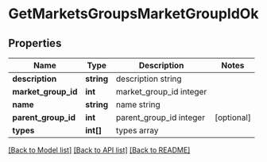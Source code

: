 # GetMarketsGroupsMarketGroupIdOk

## Properties
Name | Type | Description | Notes
------------ | ------------- | ------------- | -------------
**description** | **string** | description string | 
**market_group_id** | **int** | market_group_id integer | 
**name** | **string** | name string | 
**parent_group_id** | **int** | parent_group_id integer | [optional] 
**types** | **int[]** | types array | 

[[Back to Model list]](../../README.md#documentation-for-models) [[Back to API list]](../../README.md#documentation-for-api-endpoints) [[Back to README]](../../README.md)

